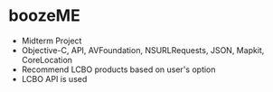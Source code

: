 # boozeME

- Midterm Project
- Objective-C, API, AVFoundation, NSURLRequests, JSON, Mapkit, CoreLocation
- Recommend LCBO products based on user's option
- LCBO API is used
